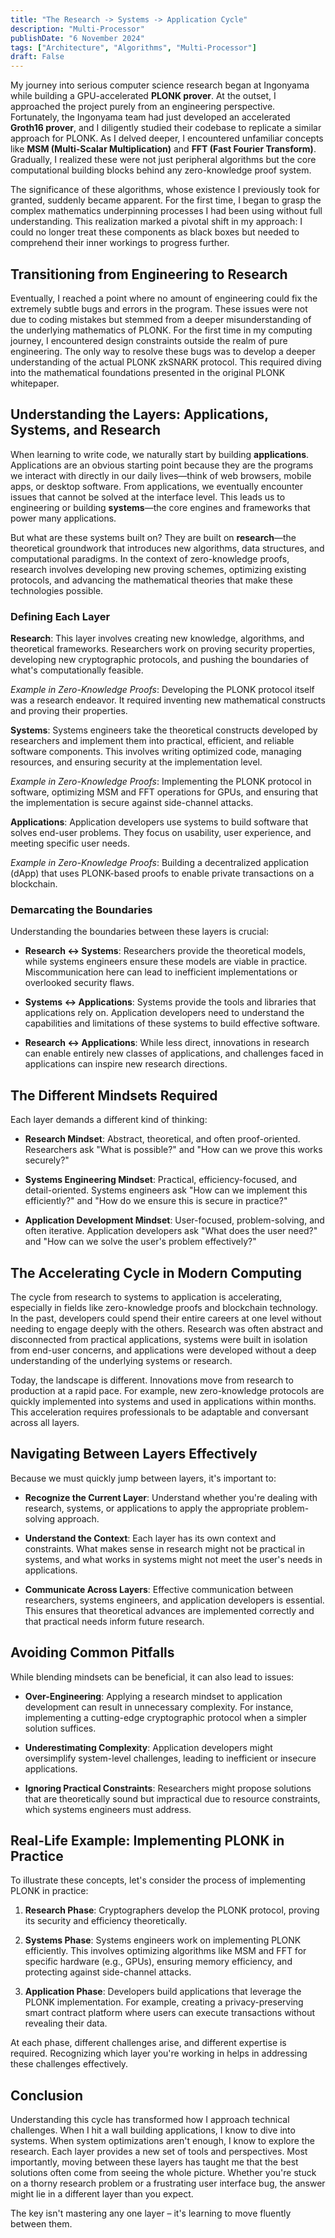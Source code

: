 ```yaml
---
title: "The Research -> Systems -> Application Cycle"
description: "Multi-Processor"
publishDate: "6 November 2024"
tags: ["Architecture", "Algorithms", "Multi-Processor"]
draft: False 
---
```


My journey into serious computer science research began at Ingonyama while building a GPU-accelerated **PLONK prover**. At the outset, I approached the project purely from an engineering perspective. Fortunately, the Ingonyama team had just developed an accelerated **Groth16 prover**, and I diligently studied their codebase to replicate a similar approach for PLONK. As I delved deeper, I encountered unfamiliar concepts like **MSM (Multi-Scalar Multiplication)** and **FFT (Fast Fourier Transform)**. Gradually, I realized these were not just peripheral algorithms but the core computational building blocks behind any zero-knowledge proof system.

The significance of these algorithms, whose existence I previously took for granted, suddenly became apparent. For the first time, I began to grasp the complex mathematics underpinning processes I had been using without full understanding. This realization marked a pivotal shift in my approach: I could no longer treat these components as black boxes but needed to comprehend their inner workings to progress further.

## Transitioning from Engineering to Research

Eventually, I reached a point where no amount of engineering could fix the extremely subtle bugs and errors in the program. These issues were not due to coding mistakes but stemmed from a deeper misunderstanding of the underlying mathematics of PLONK. For the first time in my computing journey, I encountered design constraints outside the realm of pure engineering. The only way to resolve these bugs was to develop a deeper understanding of the actual PLONK zkSNARK protocol. This required diving into the mathematical foundations presented in the original PLONK whitepaper.

## Understanding the Layers: Applications, Systems, and Research

When learning to write code, we naturally start by building **applications**. Applications are an obvious starting point because they are the programs we interact with directly in our daily lives—think of web browsers, mobile apps, or desktop software. From applications, we eventually encounter issues that cannot be solved at the interface level. This leads us to engineering or building **systems**—the core engines and frameworks that power many applications.

But what are these systems built on? They are built on **research**—the theoretical groundwork that introduces new algorithms, data structures, and computational paradigms. In the context of zero-knowledge proofs, research involves developing new proving schemes, optimizing existing protocols, and advancing the mathematical theories that make these technologies possible.

### Defining Each Layer

**Research**: This layer involves creating new knowledge, algorithms, and theoretical frameworks. Researchers work on proving security properties, developing new cryptographic protocols, and pushing the boundaries of what's computationally feasible.

*Example in Zero-Knowledge Proofs*: Developing the PLONK protocol itself was a research endeavor. It required inventing new mathematical constructs and proving their properties.

**Systems**: Systems engineers take the theoretical constructs developed by researchers and implement them into practical, efficient, and reliable software components. This involves writing optimized code, managing resources, and ensuring security at the implementation level.

*Example in Zero-Knowledge Proofs*: Implementing the PLONK protocol in software, optimizing MSM and FFT operations for GPUs, and ensuring that the implementation is secure against side-channel attacks.

**Applications**: Application developers use systems to build software that solves end-user problems. They focus on usability, user experience, and meeting specific user needs.

*Example in Zero-Knowledge Proofs*: Building a decentralized application (dApp) that uses PLONK-based proofs to enable private transactions on a blockchain.

### Demarcating the Boundaries

Understanding the boundaries between these layers is crucial:

- **Research ↔ Systems**: Researchers provide the theoretical models, while systems engineers ensure these models are viable in practice. Miscommunication here can lead to inefficient implementations or overlooked security flaws.

- **Systems ↔ Applications**: Systems provide the tools and libraries that applications rely on. Application developers need to understand the capabilities and limitations of these systems to build effective software.

- **Research ↔ Applications**: While less direct, innovations in research can enable entirely new classes of applications, and challenges faced in applications can inspire new research directions.

## The Different Mindsets Required

Each layer demands a different kind of thinking:

- **Research Mindset**: Abstract, theoretical, and often proof-oriented. Researchers ask "What is possible?" and "How can we prove this works securely?"

- **Systems Engineering Mindset**: Practical, efficiency-focused, and detail-oriented. Systems engineers ask "How can we implement this efficiently?" and "How do we ensure this is secure in practice?"

- **Application Development Mindset**: User-focused, problem-solving, and often iterative. Application developers ask "What does the user need?" and "How can we solve the user's problem effectively?"

## The Accelerating Cycle in Modern Computing

The cycle from research to systems to application is accelerating, especially in fields like zero-knowledge proofs and blockchain technology. In the past, developers could spend their entire careers at one level without needing to engage deeply with the others. Research was often abstract and disconnected from practical applications, systems were built in isolation from end-user concerns, and applications were developed without a deep understanding of the underlying systems or research.

Today, the landscape is different. Innovations move from research to production at a rapid pace. For example, new zero-knowledge protocols are quickly implemented into systems and used in applications within months. This acceleration requires professionals to be adaptable and conversant across all layers.

## Navigating Between Layers Effectively

Because we must quickly jump between layers, it's important to:

- **Recognize the Current Layer**: Understand whether you're dealing with research, systems, or applications to apply the appropriate problem-solving approach.

- **Understand the Context**: Each layer has its own context and constraints. What makes sense in research might not be practical in systems, and what works in systems might not meet the user's needs in applications.

- **Communicate Across Layers**: Effective communication between researchers, systems engineers, and application developers is essential. This ensures that theoretical advances are implemented correctly and that practical needs inform future research.

## Avoiding Common Pitfalls

While blending mindsets can be beneficial, it can also lead to issues:

- **Over-Engineering**: Applying a research mindset to application development can result in unnecessary complexity. For instance, implementing a cutting-edge cryptographic protocol when a simpler solution suffices.

- **Underestimating Complexity**: Application developers might oversimplify system-level challenges, leading to inefficient or insecure applications.

- **Ignoring Practical Constraints**: Researchers might propose solutions that are theoretically sound but impractical due to resource constraints, which systems engineers must address.

## Real-Life Example: Implementing PLONK in Practice

To illustrate these concepts, let's consider the process of implementing PLONK in practice:

1. **Research Phase**: Cryptographers develop the PLONK protocol, proving its security and efficiency theoretically.

2. **Systems Phase**: Systems engineers work on implementing PLONK efficiently. This involves optimizing algorithms like MSM and FFT for specific hardware (e.g., GPUs), ensuring memory efficiency, and protecting against side-channel attacks.

3. **Application Phase**: Developers build applications that leverage the PLONK implementation. For example, creating a privacy-preserving smart contract platform where users can execute transactions without revealing their data.

At each phase, different challenges arise, and different expertise is required. Recognizing which layer you're working in helps in addressing these challenges effectively.

## Conclusion

Understanding this cycle has transformed how I approach technical challenges. When I hit a wall building applications, I know to dive into systems. When system optimizations aren't enough, I know to explore the research. Each layer provides a new set of tools and perspectives.
Most importantly, moving between these layers has taught me that the best solutions often come from seeing the whole picture. Whether you're stuck on a thorny research problem or a frustrating user interface bug, the answer might lie in a different layer than you expect.

The key isn't mastering any one layer – it's learning to move fluently between them. 
